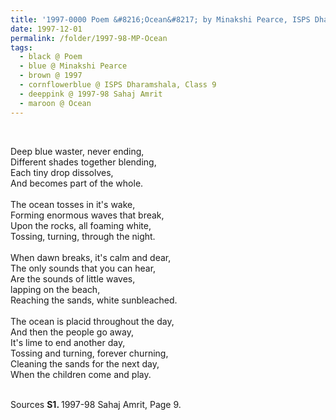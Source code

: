 ```yaml
---
title: '1997-0000 Poem &#8216;Ocean&#8217; by Minakshi Pearce, ISPS Dharamshala, Class 9 from 1997-98 Sahaj Amrit, Page 9'
date: 1997-12-01
permalink: /folder/1997-98-MP-Ocean
tags:
  - black @ Poem
  - blue @ Minakshi Pearce
  - brown @ 1997
  - cornflowerblue @ ISPS Dharamshala, Class 9
  - deeppink @ 1997-98 Sahaj Amrit
  - maroon @ Ocean
---
```


<br>

<p>
Deep blue waster, never ending,<br>
Different shades together blending,<br>
Each tiny drop dissolves,<br>
And becomes part of the whole.<br>
<br>
The ocean tosses in it's wake,<br>
Forming enormous waves that break,<br>
Upon the rocks, all foaming white,<br>
Tossing, turning, through the night.<br>
<br>
When dawn breaks, it's calm and dear,<br>
The only sounds that you can hear,<br>
Are the sounds of little waves,<br>
lapping on the beach,<br>
Reaching the sands, white sunbleached.<br>
<br>
The ocean is placid throughout the day,<br>
And then the people go away,<br>
It's lime to end another day,<br>
Tossing and turning, forever churning,<br>
Cleaning the sands for the next day,<br>
When the children come and play. 
</p>

<br>

<wave-list>
<list-title color="DarkSeaGreen" width="40">Sources</list-title>
  <list-item color="BlanchedAlmond"  width="280"><b>S1. </b> 1997-98 Sahaj Amrit, Page 9.</list-item>
</wave-list>
